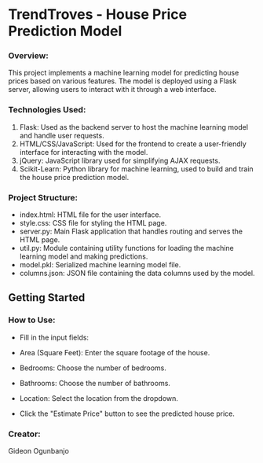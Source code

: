 # TrendTroves - House Price Prediction Model
### Overview:
This project implements a machine learning model for predicting house prices based on various features. The model is deployed using a Flask server, allowing users to interact with it through a web interface.

### Technologies Used:
1. Flask: Used as the backend server to host the machine learning model and handle user requests.
2. HTML/CSS/JavaScript: Used for the frontend to create a user-friendly interface for interacting with the model.
3. jQuery: JavaScript library used for simplifying AJAX requests.
4. Scikit-Learn: Python library for machine learning, used to build and train the house price prediction model.

### Project Structure:
- index.html: HTML file for the user interface.
- style.css: CSS file for styling the HTML page.
- server.py: Main Flask application that handles routing and serves the HTML page.
- util.py: Module containing utility functions for loading the machine learning model and making predictions.
- model.pkl: Serialized machine learning model file.
- columns.json: JSON file containing the data columns used by the model.

## Getting Started
### How to Use:
- Fill in the input fields:

- Area (Square Feet): Enter the square footage of the house.
- Bedrooms: Choose the number of bedrooms.
- Bathrooms: Choose the number of bathrooms.
- Location: Select the location from the dropdown.
- Click the "Estimate Price" button to see the predicted house price.

### Creator:
Gideon Ogunbanjo